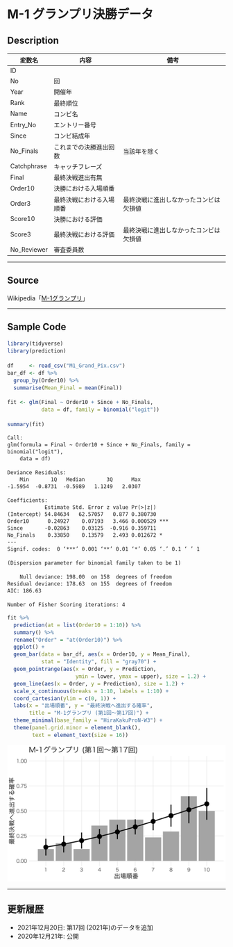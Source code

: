 # M-1 グランプリ決勝データ

## Description

|変数名|内容|備考|
|---|---|---|
|ID|||
|No|回||
|Year|開催年||
|Rank|最終順位||
|Name|コンビ名||
|Entry_No|エントリー番号||
|Since|コンビ結成年||
|No_Finals|これまでの決勝進出回数|当該年を除く|
|Catchphrase|キャッチフレーズ||
|Final|最終決戦進出有無||
|Order10|決勝における入場順番||
|Order3|最終決戦における入場順番|最終決戦に進出しなかったコンビは欠損値|
|Score10|決勝における評価||
|Score3|最終決戦における評価|最終決戦に進出しなかったコンビは欠損値|
|No_Reviewer|審査委員数||

---

## Source

Wikipedia「[M-1グランプリ](https://ja.wikipedia.org/wiki/M-1%E3%82%B0%E3%83%A9%E3%83%B3%E3%83%97%E3%83%AA)」

---

## Sample Code

```r
library(tidyverse)
library(prediction)

df     <- read_csv("M1_Grand_Pix.csv")
bar_df <- df %>%
  group_by(Order10) %>%
  summarise(Mean_Final = mean(Final))

fit <- glm(Final ~ Order10 + Since + No_Finals, 
           data = df, family = binomial("logit"))

summary(fit)
```

```
Call:
glm(formula = Final ~ Order10 + Since + No_Finals, family = binomial("logit"), 
    data = df)

Deviance Residuals: 
    Min       1Q   Median       3Q      Max  
-1.5954  -0.8731  -0.5989   1.1249   2.0307  

Coefficients:
            Estimate Std. Error z value Pr(>|z|)    
(Intercept) 54.84634   62.57057   0.877 0.380730    
Order10      0.24927    0.07193   3.466 0.000529 ***
Since       -0.02863    0.03125  -0.916 0.359711    
No_Finals    0.33850    0.13579   2.493 0.012672 *  
---
Signif. codes:  0 ‘***’ 0.001 ‘**’ 0.01 ‘*’ 0.05 ‘.’ 0.1 ‘ ’ 1

(Dispersion parameter for binomial family taken to be 1)

    Null deviance: 198.00  on 158  degrees of freedom
Residual deviance: 178.63  on 155  degrees of freedom
AIC: 186.63

Number of Fisher Scoring iterations: 4
```

```r
fit %>% 
  prediction(at = list(Order10 = 1:10)) %>%
  summary() %>%
  rename("Order" = "at(Order10)") %>%
  ggplot() +
  geom_bar(data = bar_df, aes(x = Order10, y = Mean_Final), 
           stat = "Identity", fill = "gray70") +
  geom_pointrange(aes(x = Order, y = Prediction, 
                      ymin = lower, ymax = upper), size = 1.2) +
  geom_line(aes(x = Order, y = Prediction), size = 1.2) +
  scale_x_continuous(breaks = 1:10, labels = 1:10) +
  coord_cartesian(ylim = c(0, 1)) +
  labs(x = "出場順番", y = "最終決戦へ進出する確率",
       title = "M-1グランプリ (第1回〜第17回)") +
  theme_minimal(base_family = "HiraKakuProN-W3") +
  theme(panel.grid.minor = element_blank(),
        text = element_text(size = 16))
```

![サンプル](/Figs/M1.png)

---

## 更新履歴

* 2021年12月20日: 第17回 (2021年)のデータを追加
* 2020年12月21年: 公開